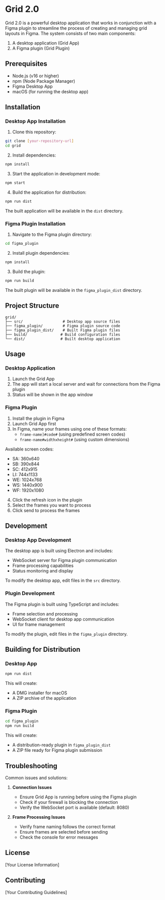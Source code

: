 # Grid 2.0

Grid 2.0 is a powerful desktop application that works in conjunction with a Figma plugin to streamline the process of creating and managing grid layouts in Figma. The system consists of two main components:
1. A desktop application (Grid App)
2. A Figma plugin (Grid Plugin)

## Prerequisites

- Node.js (v16 or higher)
- npm (Node Package Manager)
- Figma Desktop App
- macOS (for running the desktop app)

## Installation

### Desktop App Installation

1. Clone this repository:
```bash
git clone [your-repository-url]
cd grid
```

2. Install dependencies:
```bash
npm install
```

3. Start the application in development mode:
```bash
npm start
```

4. Build the application for distribution:
```bash
npm run dist
```

The built application will be available in the `dist` directory.

### Figma Plugin Installation

1. Navigate to the Figma plugin directory:
```bash
cd figma_plugin
```

2. Install plugin dependencies:
```bash
npm install
```

3. Build the plugin:
```bash
npm run build
```

The built plugin will be available in the `figma_plugin_dist` directory.

## Project Structure

```
grid/
├── src/                  # Desktop app source files
├── figma_plugin/         # Figma plugin source code
├── figma_plugin_dist/    # Built Figma plugin files
├── build/               # Build configuration files
└── dist/                # Built desktop application
```

## Usage

### Desktop Application

1. Launch the Grid App
2. The app will start a local server and wait for connections from the Figma plugin
3. Status will be shown in the app window

### Figma Plugin

1. Install the plugin in Figma
2. Launch Grid App first
3. In Figma, name your frames using one of these formats:
   - `frame-name]#code#` (using predefined screen codes)
   - `frame-name#widthxheight#` (using custom dimensions)

Available screen codes:
- SA: 360x640
- SB: 390x844
- SC: 412x915
- LI: 744x1133
- WE: 1024x768
- WS: 1440x900
- WF: 1920x1080

4. Click the refresh icon in the plugin
5. Select the frames you want to process
6. Click send to process the frames

## Development

### Desktop App Development

The desktop app is built using Electron and includes:
- WebSocket server for Figma plugin communication
- Frame processing capabilities
- Status monitoring and display

To modify the desktop app, edit files in the `src` directory.

### Plugin Development

The Figma plugin is built using TypeScript and includes:
- Frame selection and processing
- WebSocket client for desktop app communication
- UI for frame management

To modify the plugin, edit files in the `figma_plugin` directory.

## Building for Distribution

### Desktop App

```bash
npm run dist
```

This will create:
- A DMG installer for macOS
- A ZIP archive of the application

### Figma Plugin

```bash
cd figma_plugin
npm run build
```

This will create:
- A distribution-ready plugin in `figma_plugin_dist`
- A ZIP file ready for Figma plugin submission

## Troubleshooting

Common issues and solutions:

1. **Connection Issues**
   - Ensure Grid App is running before using the Figma plugin
   - Check if your firewall is blocking the connection
   - Verify the WebSocket port is available (default: 8080)

2. **Frame Processing Issues**
   - Verify frame naming follows the correct format
   - Ensure frames are selected before sending
   - Check the console for error messages

## License

[Your License Information]

## Contributing

[Your Contributing Guidelines] 